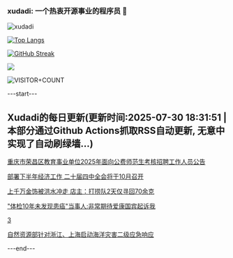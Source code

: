 ### xudadi: 一个热衷开源事业的程序员 👋

![xudadi](https://github-readme-stats-git-masterorgs-github-readme-stats-team.vercel.app/api?username=xudadi)

[![Top Langs](https://github-readme-stats.vercel.app/api/top-langs/?username=xudadi)](https://github.com/anuraghazra/github-readme-stats)

[![GitHub Streak](https://streak-stats.demolab.com?user=xudadi&locale=zh_Hans)](https://git.io/streak-stats)

![](https://raw.githubusercontent.com/xudadi/xudadi/main/assets/github-contribution-grid-snake.svg)

![VISITOR+COUNT](https://komarev.com/ghpvc/?username=xudadi&label=VISITOR+COUNT)


---start---

## Xudadi的每日更新(更新时间:2025-07-30 18:31:51 | 本部分通过Github Actions抓取RSS自动更新, 无意中实现了自动刷绿墙...)

[重庆市荣昌区教育事业单位2025年面向公费师范生考核招聘工作人员公告](https://www.gongkaoleida.com/article/2539426)

[部署下半年经济工作 二十届四中全会将于10月召开](https://m.163.com/news/article/K5NJ8NK7000189PS.html)

[上千万金饰被洪水冲走 店主：打捞队2天仅寻回70余克](https://m.163.com/news/article/K5NAJ4DC053469LG.html)

["体检10年未发现患癌"当事人:非常期待爱康国宾起诉我](https://m.163.com/news/article/K5NCO9TD051492T3.html)

[3](https://m.163.com/touch/news/sub/domestic)

[自然资源部针对浙江、上海启动海洋灾害二级应急响应](https://m.163.com/news/article/K5NEV5A505198CJN.html)

---end---
